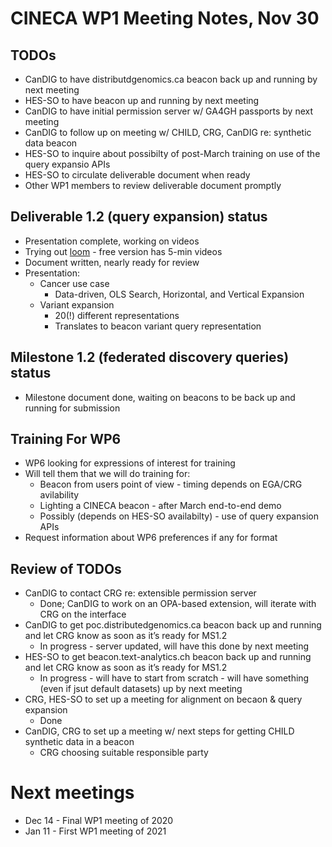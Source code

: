 # CINECA WP1 Meeting Notes, Nov 30

## TODOs

- CanDIG to have distributdgenomics.ca beacon back up and running by next meeting
- HES-SO to have beacon up and running by next meeting
- CanDIG to have initial permission server w/ GA4GH passports by next meeting
- CanDIG to follow up on meeting w/ CHILD, CRG, CanDIG re: synthetic data beacon
- HES-SO to inquire about possibilty of post-March training on use of the query expansio APIs
- HES-SO to circulate deliverable document when ready
- Other WP1 members to review deliverable document promptly

## Deliverable 1.2 (query expansion) status

- Presentation complete, working on videos
- Trying out [loom](https://www.loom.com) - free version has 5-min videos
- Document written, nearly ready for review
- Presentation:
    - Cancer use case
        - Data-driven, OLS Search, Horizontal, and Vertical Expansion
    - Variant expansion
        - 20(!) different representations
        - Translates to beacon variant query representation

## Milestone 1.2 (federated discovery queries) status

- Milestone document done, waiting on beacons to be back up and running for submission

## Training For WP6

- WP6 looking for expressions of interest for training
- Will tell them that we will do training for:
    - Beacon from users point of view - timing depends on EGA/CRG avilability
    - Lighting a CINECA beacon - after March end-to-end demo
    - Possibly (depends on HES-SO availabilty) - use of query expansion APIs
- Request information about WP6 preferences if any for format

## Review of TODOs

- CanDIG to contact CRG re: extensible permission server
    - Done; CanDIG to work on an OPA-based extension, will iterate with CRG on the interface
- CanDIG to get poc.distributedgenomics.ca beacon back up and running and let CRG know as soon as it’s ready for MS1.2
    - In progress - server updated, will have this done by next meeting
- HES-SO to get beacon.text-analytics.ch beacon back up and running and let CRG know as soon as it’s ready for MS1.2
    - In progress - will have to start from scratch - will have something (even if jsut default datasets) up by next meeting
- CRG, HES-SO to set up a meeting for alignment on becaon & query expansion 
    - Done
- CanDIG, CRG to set up a meeting w/ next steps for getting CHILD synthetic data in a beacon
    - CRG choosing suitable responsible party

# Next meetings

- Dec 14 - Final WP1 meeting of 2020
- Jan 11 - First WP1 meeting of 2021
